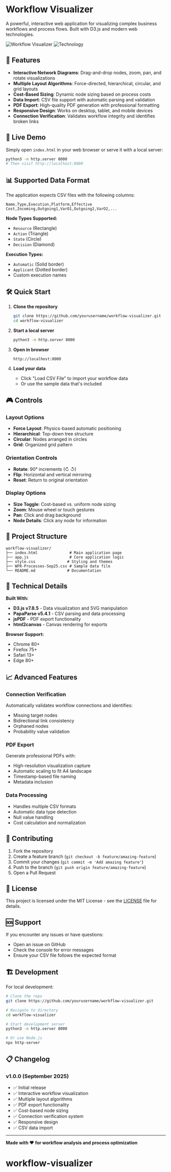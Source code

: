 # Workflow Visualizer

A powerful, interactive web application for visualizing complex business workflows and process flows. Built with D3.js and modern web technologies.

![Workflow Visualizer](https://img.shields.io/badge/Status-Production%20Ready-green)
![Technology](https://img.shields.io/badge/Tech-D3.js%20%7C%20JavaScript%20%7C%20HTML5%20%7C%20CSS3-blue)

## 🚀 Features

- **Interactive Network Diagrams**: Drag-and-drop nodes, zoom, pan, and rotate visualizations
- **Multiple Layout Algorithms**: Force-directed, hierarchical, circular, and grid layouts
- **Cost-Based Sizing**: Dynamic node sizing based on process costs
- **Data Import**: CSV file support with automatic parsing and validation
- **PDF Export**: High-quality PDF generation with professional formatting
- **Responsive Design**: Works on desktop, tablet, and mobile devices
- **Connection Verification**: Validates workflow integrity and identifies broken links

## 🎯 Live Demo

Simply open `index.html` in your web browser or serve it with a local server:

```bash
python3 -m http.server 8000
# Then visit http://localhost:8000
```

## 📊 Supported Data Format

The application expects CSV files with the following columns:

```csv
Name,Type,Execution,Platform,Effective Cost,Incoming,Outgoing1,VarO1,Outgoing2,VarO2,...
```

**Node Types Supported:**
- `Resource` (Rectangle)
- `Action` (Triangle) 
- `State` (Circle)
- `Decision` (Diamond)

**Execution Types:**
- `Automatic` (Solid border)
- `Applicant` (Dotted border)
- Custom execution names

## 🛠️ Quick Start

1. **Clone the repository**
   ```bash
   git clone https://github.com/yourusername/workflow-visualizer.git
   cd workflow-visualizer
   ```

2. **Start a local server**
   ```bash
   python3 -m http.server 8000
   ```

3. **Open in browser**
   ```
   http://localhost:8000
   ```

4. **Load your data**
   - Click "Load CSV File" to import your workflow data
   - Or use the sample data that's included

## 🎮 Controls

### Layout Options
- **Force Layout**: Physics-based automatic positioning
- **Hierarchical**: Top-down tree structure
- **Circular**: Nodes arranged in circles
- **Grid**: Organized grid pattern

### Orientation Controls
- **Rotate**: 90° increments (↻ ↺)
- **Flip**: Horizontal and vertical mirroring
- **Reset**: Return to original orientation

### Display Options
- **Size Toggle**: Cost-based vs. uniform node sizing
- **Zoom**: Mouse wheel or touch gestures
- **Pan**: Click and drag background
- **Node Details**: Click any node for information

## 📁 Project Structure

```
workflow-visualizer/
├── index.html              # Main application page
├── app.js                  # Core application logic
├── style.css              # Styling and themes
├── WFR-Processes-Sep25.csv # Sample data file
└── README.md              # Documentation
```

## 🔧 Technical Details

**Built With:**
- **D3.js v7.8.5** - Data visualization and SVG manipulation
- **PapaParse v5.4.1** - CSV parsing and data processing
- **jsPDF** - PDF export functionality
- **html2canvas** - Canvas rendering for exports

**Browser Support:**
- Chrome 80+
- Firefox 75+
- Safari 13+
- Edge 80+

## 📈 Advanced Features

### Connection Verification
Automatically validates workflow connections and identifies:
- Missing target nodes
- Bidirectional link consistency
- Orphaned nodes
- Probability value validation

### PDF Export
Generate professional PDFs with:
- High-resolution visualization capture
- Automatic scaling to fit A4 landscape
- Timestamp-based file naming
- Metadata inclusion

### Data Processing
- Handles multiple CSV formats
- Automatic data type detection
- Null value handling
- Cost calculation and normalization

## 🤝 Contributing

1. Fork the repository
2. Create a feature branch (`git checkout -b feature/amazing-feature`)
3. Commit your changes (`git commit -m 'Add amazing feature'`)
4. Push to the branch (`git push origin feature/amazing-feature`)
5. Open a Pull Request

## 📝 License

This project is licensed under the MIT License - see the [LICENSE](LICENSE) file for details.

## 🆘 Support

If you encounter any issues or have questions:
- Open an issue on GitHub
- Check the console for error messages
- Ensure your CSV file follows the expected format

## 🏗️ Development

For local development:

```bash
# Clone the repo
git clone https://github.com/yourusername/workflow-visualizer.git

# Navigate to directory
cd workflow-visualizer

# Start development server
python3 -m http.server 8000

# Or use Node.js
npx http-server
```

## 📋 Changelog

### v1.0.0 (September 2025)
- ✅ Initial release
- ✅ Interactive workflow visualization
- ✅ Multiple layout algorithms
- ✅ PDF export functionality
- ✅ Cost-based node sizing
- ✅ Connection verification system
- ✅ Responsive design
- ✅ CSV data import

---

**Made with ❤️ for workflow analysis and process optimization**
# workflow-visualizer
